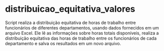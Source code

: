 # distribuicao_equitativa_valores
Script realiza a distribuição equitativa de horas de trabalho entre funcionários de diferentes departamentos, usando dados fornecidos em um arquivo Excel. Ele lê as informações sobre horas totais disponíveis, realiza a distribuição equitativa das horas de trabalho entre os funcionários de cada departamento e salva os resultados em um novo arquivo.

